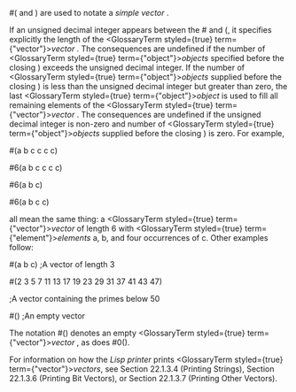  



#( and ) are used to notate a *simple vector* . 



If an unsigned decimal integer appears between the # and (, it specifies explicitly the length of the <GlossaryTerm styled={true} term={"vector"}><i>vector</i></GlossaryTerm> . The consequences are undefined if the number of <GlossaryTerm styled={true} term={"object"}><i>objects</i></GlossaryTerm> specified before the closing ) exceeds the unsigned decimal integer. If the number of <GlossaryTerm styled={true} term={"object"}><i>objects</i></GlossaryTerm> supplied before the closing ) is less than the unsigned decimal integer but greater than zero, the last <GlossaryTerm styled={true} term={"object"}><i>object</i></GlossaryTerm> is used to fill all remaining elements of the <GlossaryTerm styled={true} term={"vector"}><i>vector</i></GlossaryTerm> . The consequences are undefined if the unsigned decimal integer is non-zero and number of <GlossaryTerm styled={true} term={"object"}><i>objects</i></GlossaryTerm> supplied before the closing ) is zero. For example, 



#(a b c c c c) 



#6(a b c c c c) 



#6(a b c) 



#6(a b c c)  







all mean the same thing: a <GlossaryTerm styled={true} term={"vector"}><i>vector</i></GlossaryTerm> of length 6 with <GlossaryTerm styled={true} term={"element"}><i>elements</i></GlossaryTerm> a, b, and four occurrences of c. Other examples follow: 



#(a b c) ;A vector of length 3 



#(2 3 5 7 11 13 17 19 23 29 31 37 41 43 47) 



;A vector containing the primes below 50 



#() ;An empty vector 



The notation #() denotes an empty <GlossaryTerm styled={true} term={"vector"}><i>vector</i></GlossaryTerm> , as does #0(). 



For information on how the *Lisp printer* prints <GlossaryTerm styled={true} term={"vector"}><i>vectors</i></GlossaryTerm>, see Section 22.1.3.4 (Printing Strings), Section 22.1.3.6 (Printing Bit Vectors), or Section 22.1.3.7 (Printing Other Vectors). 



